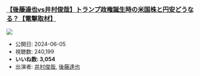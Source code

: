 ### [【後藤達也vs井村俊哉】トランプ政権誕生時の米国株と円安どうなる？【電撃取材】](https://www.youtube.com/watch?v=Xsk5BBfswaw)
[![](https://img.youtube.com/vi/Xsk5BBfswaw/sddefault.jpg)](https://www.youtube.com/watch?v=Xsk5BBfswaw)
-   公開日: 2024-06-05
-   視聴数: 240,199
-   **いいね数: 3,054**
-   出演者: [井村俊哉](/rehacq_fan/people/井村俊哉 "wikilink"), [後藤達也](/rehacq_fan/people/後藤達也 "wikilink")
